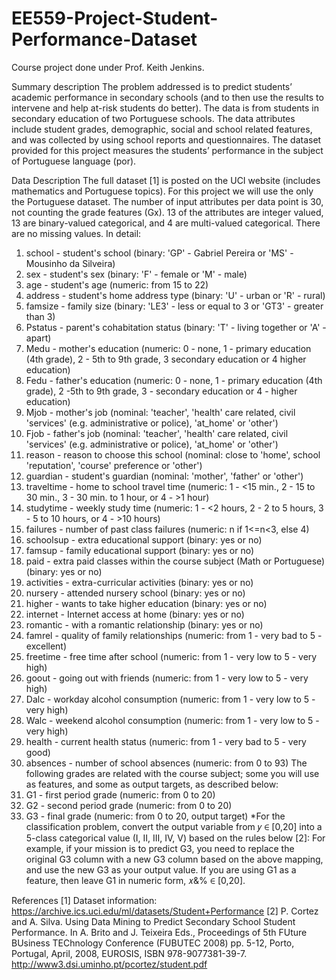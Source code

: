 # EE559-Project-Student-Performance-Dataset
Course project done under Prof. Keith Jenkins. 

Summary description
The problem addressed is to predict students’ academic performance in secondary schools (and to then use the results to intervene and help at-risk students do better). The data is from students in secondary education of two Portuguese schools. The data attributes include student grades, demographic, social and school related features, and was collected by using school reports and questionnaires. The dataset provided for this project measures the students’ performance in the subject of Portuguese language (por).

Data Description
The full dataset [1] is posted on the UCI website (includes mathematics and Portuguese topics). For this project we will use the only the Portuguese dataset. The number of input attributes per data point is 30, not counting the grade features (Gx). 13 of the attributes are integer valued, 13 are binary-valued categorical, and 4 are multi-valued categorical. There are no missing values. In detail:
1. school - student's school (binary: 'GP' - Gabriel Pereira or 'MS' - Mousinho da Silveira)
2. sex - student's sex (binary: 'F' - female or 'M' - male)
3. age - student's age (numeric: from 15 to 22)
4. address - student's home address type (binary: 'U' - urban or 'R' - rural)
5. famsize - family size (binary: 'LE3' - less or equal to 3 or 'GT3' - greater than 3)
6. Pstatus - parent's cohabitation status (binary: 'T' - living together or 'A' - apart)
7. Medu - mother's education (numeric: 0 - none, 1 - primary education (4th grade), 2 - 5th
to 9th grade, 3 secondary education or 4 higher education)
8. Fedu - father's education (numeric: 0 - none, 1 - primary education (4th grade), 2 -5th to 9th grade, 3 - secondary education or 4 - higher education)
9. Mjob - mother's job (nominal: 'teacher', 'health' care related, civil 'services' (e.g. administrative or police), 'at_home' or 'other')
10. Fjob - father's job (nominal: 'teacher', 'health' care related, civil 'services' (e.g. administrative or police), 'at_home' or 'other')
11. reason - reason to choose this school (nominal: close to 'home', school 'reputation', 'course' preference or 'other')
12. guardian - student's guardian (nominal: 'mother', 'father' or 'other')
13. traveltime - home to school travel time (numeric: 1 - <15 min., 2 - 15 to 30 min., 3 - 30
min. to 1 hour, or 4 - >1 hour)
14. studytime - weekly study time (numeric: 1 - <2 hours, 2 - 2 to 5 hours, 3 - 5 to 10 hours,
or 4 - >10 hours)
15. failures - number of past class failures (numeric: n if 1<=n<3, else 4)
16. schoolsup - extra educational support (binary: yes or no)
17. famsup - family educational support (binary: yes or no)
18. paid - extra paid classes within the course subject (Math or Portuguese) (binary: yes or
no)
19. activities - extra-curricular activities (binary: yes or no)
20. nursery - attended nursery school (binary: yes or no)
21. higher - wants to take higher education (binary: yes or no)
22. internet - Internet access at home (binary: yes or no)
23. romantic - with a romantic relationship (binary: yes or no)
24. famrel - quality of family relationships (numeric: from 1 - very bad to 5 - excellent)
25. freetime - free time after school (numeric: from 1 - very low to 5 - very high)
26. goout - going out with friends (numeric: from 1 - very low to 5 - very high)
27. Dalc - workday alcohol consumption (numeric: from 1 - very low to 5 - very high)
28. Walc - weekend alcohol consumption (numeric: from 1 - very low to 5 - very high)
29. health - current health status (numeric: from 1 - very bad to 5 - very good)
30. absences - number of school absences (numeric: from 0 to 93)
The following grades are related with the course subject; some you will use as features, and some as output targets, as described below:
31. G1 - first period grade (numeric: from 0 to 20)
32. G2 - second period grade (numeric: from 0 to 20)
33. G3 - final grade (numeric: from 0 to 20, output target)
*For the classification problem, convert the output variable from 𝑦 ∈ [0,20] into a 5-class categorical value (I, II, III, IV, V) based on the rules below [2]:
For example, if your mission is to predict G3, you need to replace the original G3 column with a new G3 column based on the above mapping, and use the new G3 as your output value. If you are using G1 as a feature, then leave G1 in numeric form, 𝑥&% ∈ [0,20].

References
[1] Dataset information: https://archive.ics.uci.edu/ml/datasets/Student+Performance
[2] P. Cortez and A. Silva. Using Data Mining to Predict Secondary School Student Performance. In A. Brito and J. Teixeira Eds., Proceedings of 5th FUture BUsiness TEChnology Conference (FUBUTEC 2008) pp. 5-12, Porto, Portugal, April, 2008, EUROSIS, ISBN 978-9077381-39-7.
http://www3.dsi.uminho.pt/pcortez/student.pdf
